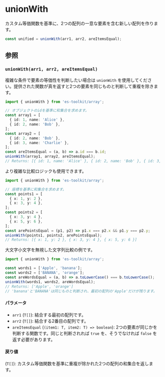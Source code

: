 # unionWith

カスタム等価関数を基準に、2つの配列の一意な要素を含む新しい配列を作ります。

```typescript
const unified = unionWith(arr1, arr2, areItemsEqual);
```

## 参照

### `unionWith(arr1, arr2, areItemsEqual)`

複雑な条件で要素の等価性を判断したい場合は `unionWith` を使用してください。提供された関数が真を返すと2つの要素を同じものと判断して重複を除きます。

```typescript
import { unionWith } from 'es-toolkit/array';

// オブジェクトのidを基準に和集合を求めます。
const array1 = [
  { id: 1, name: 'Alice' },
  { id: 2, name: 'Bob' },
];
const array2 = [
  { id: 2, name: 'Bob' },
  { id: 3, name: 'Charlie' },
];
const areItemsEqual = (a, b) => a.id === b.id;
unionWith(array1, array2, areItemsEqual);
// Returns: [{ id: 1, name: 'Alice' }, { id: 2, name: 'Bob' }, { id: 3, name: 'Charlie' }]
```

より複雑な比較ロジックも使用できます。

```typescript
import { unionWith } from 'es-toolkit/array';

// 座標を基準に和集合を求めます。
const points1 = [
  { x: 1, y: 2 },
  { x: 3, y: 4 },
];
const points2 = [
  { x: 3, y: 4 },
  { x: 5, y: 6 },
];
const arePointsEqual = (p1, p2) => p1.x === p2.x && p1.y === p2.y;
unionWith(points1, points2, arePointsEqual);
// Returns: [{ x: 1, y: 2 }, { x: 3, y: 4 }, { x: 5, y: 6 }]
```

大文字小文字を無視した文字列比較の例です。

```typescript
import { unionWith } from 'es-toolkit/array';

const words1 = ['Apple', 'banana'];
const words2 = ['BANANA', 'orange'];
const areWordsEqual = (a, b) => a.toLowerCase() === b.toLowerCase();
unionWith(words1, words2, areWordsEqual);
// Returns: ['Apple', 'orange']
// 'banana'と'BANANA'は同じものと判断され、最初の配列の'Apple'だけが残ります。
```

#### パラメータ

- `arr1` (`T[]`): 結合する最初の配列です。
- `arr2` (`T[]`): 結合する2番目の配列です。
- `areItemsEqual` (`(item1: T, item2: T) => boolean`): 2つの要素が同じかを判断する関数です。同じと判断されれば `true` を、そうでなければ `false` を返す必要があります。

#### 戻り値

(`T[]`): カスタム等価関数を基準に重複が除かれた2つの配列の和集合を返します。
